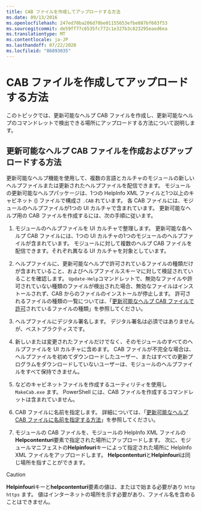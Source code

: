 ```yaml
---
title: CAB ファイルを作成してアップロードする方法
ms.date: 09/13/2016
ms.openlocfilehash: 247ed70ba206d70be01155653efbe887bf603f53
ms.sourcegitcommit: de59ff77c6535fc772c1e327b3c823295eaed6ea
ms.translationtype: MT
ms.contentlocale: ja-JP
ms.lasthandoff: 07/22/2020
ms.locfileid: "86893035"
---
```

# <a name="how-to-create-and-upload-cab-files"></a>CAB ファイルを作成してアップロードする方法

このトピックでは、更新可能なヘルプ CAB ファイルを作成し、更新可能なヘルプのコマンドレットで検出できる場所にアップロードする方法について説明します。

## <a name="how-to-create-and-upload-updatable-help-cab-files"></a>更新可能なヘルプ CAB ファイルを作成およびアップロードする方法

更新可能なヘルプ機能を使用して、複数の言語とカルチャのモジュールの新しいヘルプファイルまたは更新されたヘルプファイルを配信できます。 モジュールの更新可能なヘルプパッケージは、1つの HelpInfo XML ファイルと1つ以上のキャビネット () ファイルで構成さ `.CAB` れています。 各 CAB ファイルには、モジュールのヘルプファイルが1つの UI カルチャで含まれています。 更新可能なヘルプ用の CAB ファイルを作成するには、次の手順に従います。

1. モジュールのヘルプファイルを UI カルチャで整理します。 更新可能な各ヘルプ CAB ファイルには、1つの UI カルチャの1つのモジュールのヘルプファイルが含まれています。 モジュールに対して複数のヘルプ CAB ファイルを配信できます。それぞれ異なる UI カルチャを対象としています。

1. ヘルプファイルに、更新可能なヘルプで許可されているファイルの種類だけが含まれていること、およびヘルプファイルスキーマに対して検証されていることを確認します。 `Update-Help`コマンドレットで、無効なファイルや許可されていない種類のファイルが検出された場合、無効なファイルはインストールされず、CAB からのファイルのインストールが停止します。 許可されるファイルの種類の一覧については、「[更新可能なヘルプ CAB ファイルで許可](./file-types-permitted-in-an-updatable-help-cab-file.md)されているファイルの種類」を参照してください。

1. ヘルプファイルにデジタル署名します。 デジタル署名は必須ではありませんが、ベストプラクティスです。

1. 新しいまたは変更されたファイルだけでなく、そのモジュールのすべてのヘルプファイルを UI カルチャに含めます。 CAB ファイルが不完全な場合は、ヘルプファイルを初めてダウンロードしたユーザー、またはすべての更新プログラムをダウンロードしていないユーザーは、モジュールのヘルプファイルをすべて保持できません。

1. などのキャビネットファイルを作成するユーティリティを使用し `MakeCab.exe` ます。 PowerShell には、CAB ファイルを作成するコマンドレットは含まれていません。

1. CAB ファイルに名前を指定します。 詳細については、「[更新可能なヘルプ CAB ファイルに名前を指定する方法](./how-to-name-an-updatable-help-cab-file.md)」を参照してください。

1. モジュールの CAB ファイルを、モジュールの HelpInfo XML ファイルの**Helpcontenturi**要素で指定された場所にアップロードします。 次に、モジュールマニフェストの**Helpinfouri**キーによって指定された場所に HelpInfo XML ファイルをアップロードします。 **Helpcontenturi**と**Helpinfouri**は同じ場所を指すことができます。

> [!CAUTION]
> **Helpinfouri**キーと**helpcontenturi**要素の値は、またはで始まる必要があり `http` `https` ます。 値はインターネットの場所を示す必要があり、ファイル名を含めることはできません。
